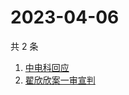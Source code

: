 # 2023-04-06

共 2 条

<!-- BEGIN ZHIHUSEARCH -->
<!-- 最后更新时间 Thu Apr 06 2023 02:12:52 GMT+0800 (China Standard Time) -->
1. [中电科回应](https://www.zhihu.com/search?q=中电科回应)
1. [翟欣欣案一审宣判](https://www.zhihu.com/search?q=翟欣欣案一审宣判)
<!-- END ZHIHUSEARCH -->
